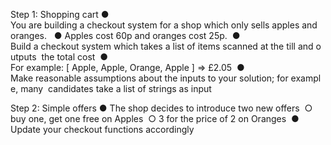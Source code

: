 Step 1: Shopping cart 
● You are building a checkout system for a shop which only sells apples and  oranges.   
● Apples cost 60p and oranges cost 25p.  ● Build a checkout system which takes a list of items scanned at the till and outputs  the total cost  ● For example: [ Apple, Apple, Orange, Apple ] => £2.05  
● Make reasonable assumptions about the inputs to your solution; for example, many  candidates take a list of strings as input 

Step 2: Simple offers 
● The shop decides to introduce two new offers  ○ buy one, get one free on Apples  ○ 3 for the price of 2 on Oranges  
● Update your checkout functions accordingly  
